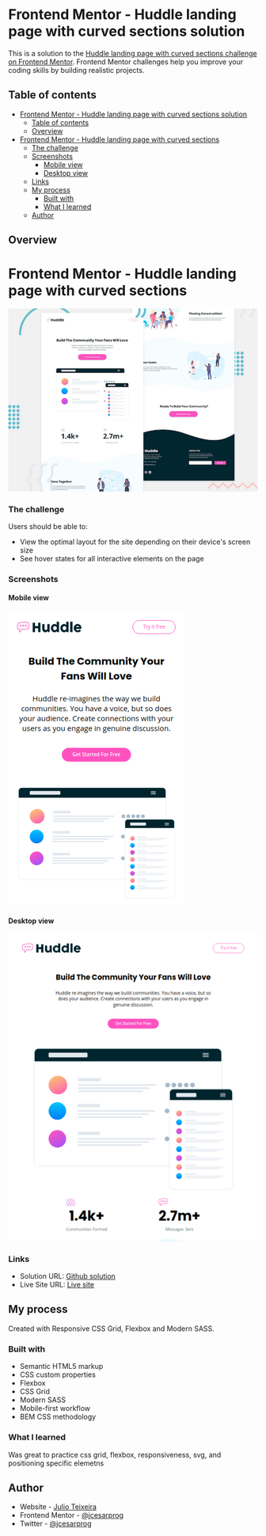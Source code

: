 # Frontend Mentor - Huddle landing page with curved sections solution

This is a solution to the [Huddle landing page with curved sections challenge on Frontend Mentor](https://www.frontendmentor.io/challenges/huddle-landing-page-with-curved-sections-5ca5ecd01e82137ec91a50f2). Frontend Mentor challenges help you improve your coding skills by building realistic projects. 

## Table of contents

- [Frontend Mentor - Huddle landing page with curved sections solution](#frontend-mentor---huddle-landing-page-with-curved-sections-solution)
  - [Table of contents](#table-of-contents)
  - [Overview](#overview)
- [Frontend Mentor - Huddle landing page with curved sections](#frontend-mentor---huddle-landing-page-with-curved-sections)
    - [The challenge](#the-challenge)
    - [Screenshots](#screenshots)
      - [Mobile view](#mobile-view)
      - [Desktop view](#desktop-view)
    - [Links](#links)
  - [My process](#my-process)
    - [Built with](#built-with)
    - [What I learned](#what-i-learned)
  - [Author](#author)


## Overview
# Frontend Mentor - Huddle landing page with curved sections

![Header/intro section for the Huddle landing page with curved sections](./assets/design/desktop-preview.jpg)
### The challenge

Users should be able to:

- View the optimal layout for the site depending on their device's screen size
- See hover states for all interactive elements on the page

### Screenshots
#### Mobile view
![](./screenshot-mobile.png)
#### Desktop view
![](./screenshot-desktop.png)


### Links

- Solution URL: [Github solution](https://github.com/jcesarprog/Challenges/tree/main/FrontendMentor/15-huddle-landing-page-with-curved-sections)
- Live Site URL: [Live site](https://jcesarprog.github.io/Challenges/FrontendMentor/15-huddle-landing-page-with-curved-sections/)

## My process
Created with Responsive CSS Grid, Flexbox and Modern SASS.

### Built with

- Semantic HTML5 markup
- CSS custom properties
- Flexbox
- CSS Grid
- Modern SASS
- Mobile-first workflow
- BEM CSS methodology

### What I learned

Was great to practice css grid, flexbox, responsiveness, svg, and positioning specific elemetns

## Author

- Website - [Julio Teixeira](https://jcesarprog.github.io/)
- Frontend Mentor - [@jcesarprog](https://www.frontendmentor.io/profile/jcesarprog)
- Twitter - [@jcesarprog](https://www.twitter.com/jcesarprog)
